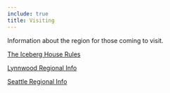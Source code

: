 ```yaml
---
include: true
title: Visiting
---
```

Information about the region for those coming to visit.

[The Iceberg House Rules](house)

[Lynnwood Regional Info](lynnwood)

[Seattle Regional Info](seattle)